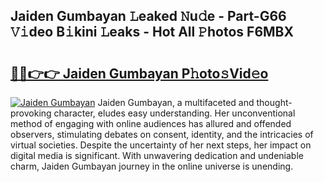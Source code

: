 ## Jaiden Gumbayan 𝙻eaked 𝙽u𝚍e - Part-G66 𝚅𝚒deo B𝚒kini 𝙻eaks - Hot All 𝙿hotos F6MBX

# <h2><a href="http://ld3mdv.urlbe.top/?page=Jaiden+Gumbayan">🔗🔗👉👉 Jaiden Gumbayan P𝚑oto𝚜Vid𝚎o</a></h2>

[![Jaiden Gumbayan](https://i.imgur.com/eBuTRDB.gif)](http://ld3mdv.urlbe.top/?page=Jaiden+Gumbayan)
Jaiden Gumbayan, a multifaceted and thought-provoking character, eludes easy understanding. Her unconventional method of engaging with online audiences has allured and offended observers, stimulating debates on consent, identity, and the intricacies of virtual societies. Despite the uncertainty of her next steps, her impact on digital media is significant. With unwavering dedication and undeniable charm, Jaiden Gumbayan journey in the online universe is unending.
